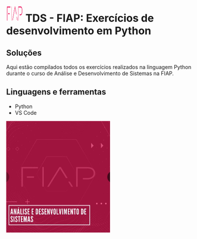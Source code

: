 

<h1><img src="./img/FIAP.jpg" height="45" width="45"> TDS - FIAP: Exercícios de desenvolvimento em Python </h1>

<h2>Soluções</h2>

Aqui estão compilados todos os exercícios realizados na linguagem Python durante o curso de Análise e Desenvolvimento de Sistemas na FIAP.

<h2>Linguagens e ferramentas</h2>
<ul>
<li>Python</li>
<li>VS Code</li>
</ul>

<img src="./img/TDS.PNG" height="300">
